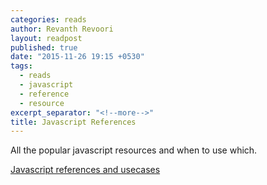 ```yaml
---
categories: reads
author: Revanth Revoori
layout: readpost
published: true
date: "2015-11-26 19:15 +0530"
tags: 
  - reads
  - javascript
  - reference
  - resource
excerpt_separator: "<!--more-->"
title: Javascript References
---
```



All the popular javascript resources and when to use which.

<a class="embedly-card" href="http://www.sitepoint.com/top-javascript-frameworks-libraries-tools-use/">Javascript references and usecases  <i class="fa fa-external-link"></i></a>
<!--more-->
